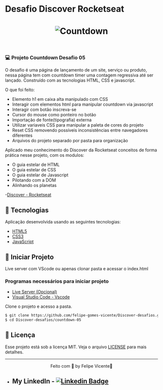 # Desafio Discover Rocketseat

<h1 align="center">
    <img alt="Countdown" title="Imagem de contador " src="./assets/print-rocketnews.png" />
</h1>

<br>

### 💻 Projeto Countdown Desafio 05
O desafio é uma página de lançamento de um site, serviço ou produto, nessa página tem com countdown timer uma contagem regressiva até ser lançado. Construído com as tecnologias HTML, CSS e javascript.

O que foi feito:
- Elemento h1 em caixa alta manipulado com CSS
- Interagir com elementos html para manipular countdown via javascript
- Interagir com botão inscreva-se
- Cursor do mouse como ponteiro no botão
- Importação de fonte(tipografia) externa
- Utilizar variaveis CSS para manipular a paleta de cores do projeto
- Reset CSS removendo possíveis inconsistências entre navegadores diferentes
- Arquivos do projeto separado por pasta para organização
 
Aplicado meu conhecimento do Discover da Rocketseat conceitos de forma prática nesse projeto, com os modulos:
- O guia estelar de HTML
- O guia estelar de CSS
- O guia estelar de Javascript
- Pilotando com a DOM
- Alinhando os planetas

-[Discover - Rocketseat](https://app.rocketseat.com.br/discover)

## 🧪 Tecnologias

Aplicação desenvolvida usando as seguintes tecnologias:

- [HTML5](https://www.w3schools.com/html/default.asp)
- [CSS3](https://www.w3schools.com/css/default.asp)
- [JavaScript](https://developer.mozilla.org/pt-BR/docs/Web/JavaScript)

## 🚀 Iniciar Projeto
Live server com VScode ou apenas clonar pasta e acessar o index.html

###  Programas necessários para iniciar projeto
- [Live Server (Opcional)](https://marketplace.visualstudio.com/items?itemName=ritwickdey.LiveServer)
- [Visual Studio Code - Vscode](https://code.visualstudio.com/)

Clone o projeto e acesso a pasta.

```bash
$ git clone https://github.com/felipe-gomes-vicente/Discover-desafios.git
$ cd Discover-desafios/countdown-05
```

## 📝 Licença

Esse projeto está sob a licença MIT. Veja o arquivo [LICENSE](LICENSE.md) para mais detalhes.


---

<p align="center">Feito com 💜 by Felipe Vicente👋</p>  

- ## My LinkedIn - [![Linkedin Badge](https://img.shields.io/badge/-FelipeVicente-blue?style=flat-square&logo=Linkedin&logoColor=white&link=https://www.linkedin.com/in/felipe-gomes-vicente/)](https://www.linkedin.com/in/felipe-gomes-vicente/) 
